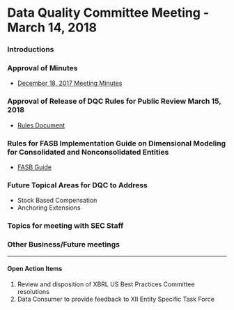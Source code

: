 # Data Quality Committee Meeting - March 14, 2018

### Introductions 
  
### Approval of Minutes
  + [December 18, 2017 Meeting Minutes](DRAFTDQCMeetingNotes12182017.docx?raw=true)

### Approval of Release of DQC Rules for Public Review March 15, 2018
  + [Rules Document](DQCv6RulesDocument.docx?raw=true)

### Rules for FASB Implementation Guide on Dimensional Modeling for Consolidated and Nonconsolidated Entities
  + [FASB  Guide](Modeling_for_Disclosures_of_Consolidated_and_Nonconsolidated_Entities_r496.pdf)

### Future Topical Areas for DQC to Address 
  + Stock Based Compensation
  + Anchoring Extensions

### Topics for meeting with SEC Staff 

### Other Business/Future meetings

______________________

#### Open Action Items

1. Review and disposition of XBRL US Best Practices Committee resolutions
2. Data Consumer to provide feedback to XII Entity Specific Task Force
